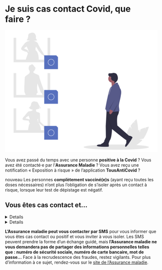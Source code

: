# Je suis cas contact Covid, que faire ?

<div class="illustration">
    <img src="illustrations/contactarisque.svg" alt="">
</div>

<div id="conseils-personnels" class="conseils">

<p class="big">Vous avez passé du temps avec une personne <b>positive à la Covid</b> ? Vous avez été contacté·e par l’<b>Assurance Maladie</b> ? Vous avez reçu une notification « Exposition à risque » de l’application <b>TousAntiCovid</b> ?</p>

<div class="conseil">

<span class="nouveau">nouveau</span> Les personnes **complètement vacciné(e)s** (ayant reçu toutes les doses nécessaires) n’ont plus l’obligation de s’isoler après un contact à risque, lorsque leur test de dépistage est négatif.

</div>

## Vous êtes cas contact et…

<details>

.. summary:: vous n’êtes pas vacciné(e) (schéma vaccinal incomplet)

<div class="conseil conseil-jaune">

Vous êtes concerné(e) si :

* vous n’avez pas reçu(e) toutes les doses nécéssaires (1 ou 2 doses) ;
* vous avez reçu(e) votre dernière dose depuis moins de 7 jours (Pfizer, Moderna, AstraZeneca) ou moins de 28 jours (Janssen) ;
* vous souffrez d’une forte immunodépression qui réduit l’efficacité du vaccin.

</div>

<p class="big">Voici ce que nous vous conseillons de faire :</p>

### 1. Faire un test et vous isoler

<div class="conseil">

Faites un **test antigénique** en pharmacie **immédiatement** (voir la [carte des lieux de test](https://www.sante.fr/cf/centres-depistage-covid.html)) et **restez isolé(e)**.

</div>

* Si le test est **positif**, restez en **isolement au moins 10 jours** à partir de la date du test.

* Si le test est **négatif**, restez **en isolement** et effectuez un test de contrôle (voir ci-dessous).

Si vous ne pouvez pas **télétravailler**, vous pouvez [demander un arrêt de travail](https://declare.ameli.fr/isolement/conditions) sans délai de carence, pour pouvoir vous isoler en attendant le résultat du test.

Si votre test est **positif**, les autres membres de votre foyer seront considérés comme **cas contact**, et devront :

* se maintenir **en isolement** eux aussi (les enfants ne doivent pas aller à l’**école**) ;
* faire un **test antigénique immédiatement** (voir la [carte des lieux de test](https://www.sante.fr/cf/centres-depistage-covid.html)).

### 2. Faire un test de contrôle

<div class="conseil">

Si votre premier test était **négatif**, vous devez faire un test de contrôle :

* **7 jours après votre dernier contact** avec la personne malade, pour confirmer que vous n’avez pas été contaminé(e).
* **7 jours après la guérison** de la personne malade (soit 17 jours depuis son test positif ou le début de ses symptômes), si vous êtes en **contact régulier** avec elle (partage de foyer par exemple).

</div>

Si le résultat de ce test de contrôle est :

* **négatif** : vous pourrez lever votre isolement ;
* **positif** : restez en isolement au moins 10 jours à partir de la date du test, et surveillez l’apparition de symptômes.

</details>

<details>

.. summary:: vous êtes vacciné(e) (schéma vaccinal complet)

<div class="conseil conseil-jaune">

Vous êtes concerné(e) si :

* vous avez reçu(e) toutes les doses nécéssaires (1 ou 2 doses) ;
* vous avez reçu(e) la dernière dose prévue depuis plus de 7 jours (Pfizer, Moderna, AstraZeneca) ou plus de 28 jours (Janssen)  ;
* vous ne souffrez pas d’immunodépression.

</div>

<p class="big">Voici ce que nous vous conseillons de faire :</p>

### 1. Faire un test

<div class="conseil">

Faire un **test antigénique** en pharmacie **immédiatement** (voir la [carte des lieux de test](https://www.sante.fr/cf/centres-depistage-covid.html)).

</div>

* Si le test est **positif**, restez en **isolement au moins 10 jours** à partir de la date du test. Pas besoin de faire un test de contrôle pour sortir de l’isolement.

* Si le test est **négatif**, il ne faut pas vous isoler mais restez prudent(e) :
    * portez le masque à l’intérieur et à l’extérieur, même dans les lieux qui ne l’exigent plus (restaurant, musées…) ;
    * évitez de rencontrer des personnes vulnérables ou fragiles ;
    * surveillez votre état : température, symptômes…

Si votre test est **positif**, les autres membres de votre foyer seront considérés comme **cas contact**, et devront, selon leur situation personnelle (schéma vaccinal complet ou non) :

* se maintenir **en isolement** eux aussi (les enfants ne doivent pas aller à l’**école**) ;
* faire un **test antigénique immédiatement** (voir la [carte des lieux de test](https://www.sante.fr/cf/centres-depistage-covid.html)).


### 2. Faire un test de contrôle

<div class="conseil">

Si votre premier test était **négatif**, vous devez faire un test de contrôle :

* **7 jours après votre dernier contact** avec la personne malade, pour confirmer que vous n’avez pas été contaminé(e).
* **7 jours après la guérison** de la personne malade (soit 17 jours depuis son test positif ou le début de ses symptômes), si vous êtes en **contact régulier** avec elle (partage de foyer par exemple).

</div>

Si le résultat de ce test de contrôle est :

* **négatif** : vous pourrez retirer le masque dans les lieux où il n’est plus obligatoire et reprendre prudemment votre vie sociale ;
* **positif** : il faut vous isoler au moins 10 jours à partir de la date du test, et surveiller l’apparition de symptômes. Il n’est pas nécessaire de faire un test de contrôle pour sortir de l’isolement.

<div class="conseil conseil-jaune">

Attention, si vous ressentez des **symptômes** avant la date prévue de votre test de contrôle (17<sup>e</sup> jour), il faut vous faire tester immédiatement et vous isoler en attendant le résultat.

</div>

</details>

<div class="conseil conseil-jaune">

**L’Assurance maladie peut vous contacter par SMS** pour vous informer que vous êtes cas contact ou positif et vous inviter à vous isoler. Les SMS peuvent prendre la forme d’un échange guidé, mais **l’Assurance maladie ne vous demandera pas de partager des informations personnelles telles que : numéro de sécurité sociale, numéro de carte bancaire, mot de  passe...** Face à la recrudescence des fraudes, restez vigilants. Pour plus d’information à ce sujet, rendez-vous sur le [site de l’Assurance maladie](https://www.ameli.fr/hauts-de-seine/assure/droits-demarches/principes/attention-appels-courriels-frauduleux).

</div>

</div>
